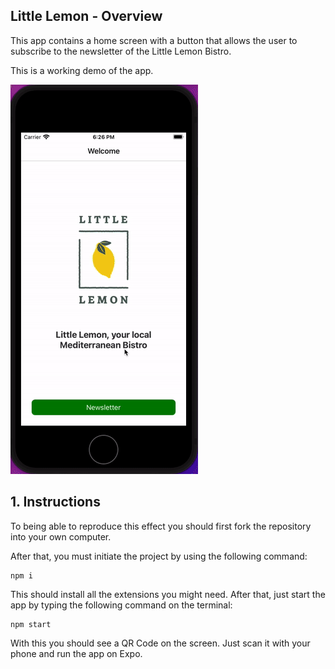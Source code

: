 ## Little Lemon - Overview

This app contains a home screen with a button that allows the user to subscribe to the newsletter of the Little Lemon Bistro.

This is a working demo of the app.

![](little_lemon.gif)

## 1. Instructions

To being able to reproduce this effect you should first fork the repository into your own computer.

After that, you must initiate the project by using the following command:

```
npm i
```

This should install all the extensions you might need. After that, just start the app by typing the following command on the terminal:

```
npm start
```

With this you should see a QR Code on the screen. Just scan it with your phone and run the app on Expo.
